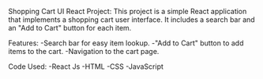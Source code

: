 Shopping Cart UI React Project:
This project is a simple React application that implements a shopping cart user interface. It includes a search bar and an "Add to Cart" button for each item.

Features:
-Search bar for easy item lookup.
-"Add to Cart" button to add items to the cart.
-Navigation to the cart page.

Code Used:
-React Js
-HTML
-CSS
-JavaScript
